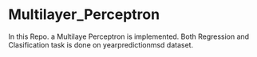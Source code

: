 # Multilayer_Perceptron
In this Repo. a Multilaye Perceptron is implemented. Both Regression and Clasification task is done on yearpredictionmsd dataset.
